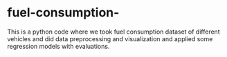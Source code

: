 # fuel-consumption-
This is a python code where we took fuel consumption dataset of different vehicles and did data preprocessing and visualization and applied some regression models with evaluations.
